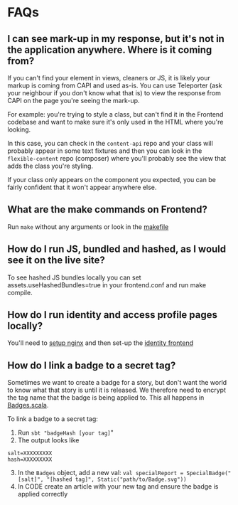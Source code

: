 # FAQs

## I can see mark-up in my response, but it's not in the application anywhere. Where is it coming from?

If you can't find your element in views, cleaners or JS, it is likely your markup is coming from CAPI and used as-is. You can use Teleporter (ask your neighbour if you don't know what that is) to view the response from CAPI on the page you're seeing the mark-up.

For example: you're trying to style a class, but can't find it in the Frontend codebase and want to make sure it's only used in the HTML where you're looking.

In this case, you can check in the `content-api` repo and your class will probably appear in some text fixtures and then you can look in the `flexible-content` repo (composer) where you'll probably see the view that adds the class you're styling.

If your class only appears on the component you expected, you can be fairly confident that it won't appear anywhere else.

## What are the make commands on Frontend?

Run `make` without any arguments or look in the [makefile](https://github.com/guardian/frontend/blob/master/makefile)

## How do I run JS, bundled and hashed, as I would see it on the live site?

To see hashed JS bundles locally you can set assets.useHashedBundles=true in your frontend.conf and run make compile.

## How do I run identity and access profile pages locally?

You'll need to [setup nginx](https://github.com/guardian/frontend/blob/2e00099b6509024fd5a9f04aa7daea03e08281ac/nginx/README.md) and then set-up the [identity frontend](https://github.com/guardian/identity-frontend)

## How do I link a badge to a secret tag?

Sometimes we want to create a badge for a story, but don't want the world to know what that story is until it is released. We therefore need to encrypt the tag name that the badge is being applied to. This all happens in [Badges.scala](https://github.com/guardian/frontend/blob/master/common/app/model/Badges.scala).

To link a badge to a secret tag:

1. Run `sbt "badgeHash [your tag]`"
2. The output looks like
```
salt=XXXXXXXXX
hash=XXXXXXXXX
```
3. In the `Badges` object, add a new val: `val specialReport = SpecialBadge("[salt]", "[hashed tag]", Static("path/to/Badge.svg"))`
4. In CODE create an article with your new tag and ensure the badge is applied correctly
